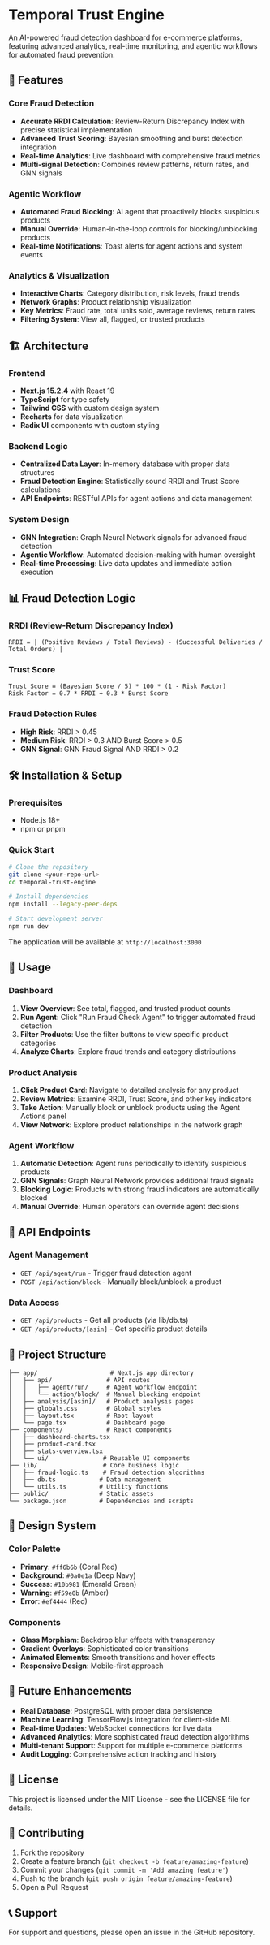 # Temporal Trust Engine

An AI-powered fraud detection dashboard for e-commerce platforms, featuring advanced analytics, real-time monitoring, and agentic workflows for automated fraud prevention.

## 🚀 Features

### Core Fraud Detection
- **Accurate RRDI Calculation**: Review-Return Discrepancy Index with precise statistical implementation
- **Advanced Trust Scoring**: Bayesian smoothing and burst detection integration
- **Real-time Analytics**: Live dashboard with comprehensive fraud metrics
- **Multi-signal Detection**: Combines review patterns, return rates, and GNN signals

### Agentic Workflow
- **Automated Fraud Blocking**: AI agent that proactively blocks suspicious products
- **Manual Override**: Human-in-the-loop controls for blocking/unblocking products
- **Real-time Notifications**: Toast alerts for agent actions and system events

### Analytics & Visualization
- **Interactive Charts**: Category distribution, risk levels, fraud trends
- **Network Graphs**: Product relationship visualization
- **Key Metrics**: Fraud rate, total units sold, average reviews, return rates
- **Filtering System**: View all, flagged, or trusted products

## 🏗️ Architecture

### Frontend
- **Next.js 15.2.4** with React 19
- **TypeScript** for type safety
- **Tailwind CSS** with custom design system
- **Recharts** for data visualization
- **Radix UI** components with custom styling

### Backend Logic
- **Centralized Data Layer**: In-memory database with proper data structures
- **Fraud Detection Engine**: Statistically sound RRDI and Trust Score calculations
- **API Endpoints**: RESTful APIs for agent actions and data management

### System Design
- **GNN Integration**: Graph Neural Network signals for advanced fraud detection
- **Agentic Workflow**: Automated decision-making with human oversight
- **Real-time Processing**: Live data updates and immediate action execution

## 📊 Fraud Detection Logic

### RRDI (Review-Return Discrepancy Index)
```
RRDI = | (Positive Reviews / Total Reviews) - (Successful Deliveries / Total Orders) |
```

### Trust Score
```
Trust Score = (Bayesian Score / 5) * 100 * (1 - Risk Factor)
Risk Factor = 0.7 * RRDI + 0.3 * Burst Score
```

### Fraud Detection Rules
- **High Risk**: RRDI > 0.45
- **Medium Risk**: RRDI > 0.3 AND Burst Score > 0.5
- **GNN Signal**: GNN Fraud Signal AND RRDI > 0.2

## 🛠️ Installation & Setup

### Prerequisites
- Node.js 18+ 
- npm or pnpm

### Quick Start
```bash
# Clone the repository
git clone <your-repo-url>
cd temporal-trust-engine

# Install dependencies
npm install --legacy-peer-deps

# Start development server
npm run dev
```

The application will be available at `http://localhost:3000`

## 🎯 Usage

### Dashboard
1. **View Overview**: See total, flagged, and trusted product counts
2. **Run Agent**: Click "Run Fraud Check Agent" to trigger automated fraud detection
3. **Filter Products**: Use the filter buttons to view specific product categories
4. **Analyze Charts**: Explore fraud trends and category distributions

### Product Analysis
1. **Click Product Card**: Navigate to detailed analysis for any product
2. **Review Metrics**: Examine RRDI, Trust Score, and other key indicators
3. **Take Action**: Manually block or unblock products using the Agent Actions panel
4. **View Network**: Explore product relationships in the network graph

### Agent Workflow
1. **Automatic Detection**: Agent runs periodically to identify suspicious products
2. **GNN Signals**: Graph Neural Network provides additional fraud signals
3. **Blocking Logic**: Products with strong fraud indicators are automatically blocked
4. **Manual Override**: Human operators can override agent decisions

## 🔧 API Endpoints

### Agent Management
- `GET /api/agent/run` - Trigger fraud detection agent
- `POST /api/action/block` - Manually block/unblock a product

### Data Access
- `GET /api/products` - Get all products (via lib/db.ts)
- `GET /api/products/[asin]` - Get specific product details

## 📁 Project Structure

```
├── app/                    # Next.js app directory
│   ├── api/               # API routes
│   │   ├── agent/run/     # Agent workflow endpoint
│   │   └── action/block/  # Manual blocking endpoint
│   ├── analysis/[asin]/   # Product analysis pages
│   ├── globals.css        # Global styles
│   ├── layout.tsx         # Root layout
│   └── page.tsx           # Dashboard page
├── components/            # React components
│   ├── dashboard-charts.tsx
│   ├── product-card.tsx
│   ├── stats-overview.tsx
│   └── ui/               # Reusable UI components
├── lib/                  # Core business logic
│   ├── fraud-logic.ts    # Fraud detection algorithms
│   ├── db.ts            # Data management
│   └── utils.ts         # Utility functions
├── public/              # Static assets
└── package.json         # Dependencies and scripts
```

## 🎨 Design System

### Color Palette
- **Primary**: `#ff6b6b` (Coral Red)
- **Background**: `#0a0e1a` (Deep Navy)
- **Success**: `#10b981` (Emerald Green)
- **Warning**: `#f59e0b` (Amber)
- **Error**: `#ef4444` (Red)

### Components
- **Glass Morphism**: Backdrop blur effects with transparency
- **Gradient Overlays**: Sophisticated color transitions
- **Animated Elements**: Smooth transitions and hover effects
- **Responsive Design**: Mobile-first approach

## 🔮 Future Enhancements

- **Real Database**: PostgreSQL with proper data persistence
- **Machine Learning**: TensorFlow.js integration for client-side ML
- **Real-time Updates**: WebSocket connections for live data
- **Advanced Analytics**: More sophisticated fraud detection algorithms
- **Multi-tenant Support**: Support for multiple e-commerce platforms
- **Audit Logging**: Comprehensive action tracking and history

## 📄 License

This project is licensed under the MIT License - see the LICENSE file for details.

## 🤝 Contributing

1. Fork the repository
2. Create a feature branch (`git checkout -b feature/amazing-feature`)
3. Commit your changes (`git commit -m 'Add amazing feature'`)
4. Push to the branch (`git push origin feature/amazing-feature`)
5. Open a Pull Request

## 📞 Support

For support and questions, please open an issue in the GitHub repository. 